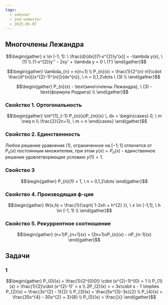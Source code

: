 ```yaml
---
tags:
  - seminar
  - 2nd-semester
  - 2025-05-07
---
```


## Многочлены Лежандра

$$\begin{gather}
x \in [-1; 1]: \ \frac{d}{dx}[(1-x^{2})y'(x)] = -\lambda y(x), \ (1) \\
(1-x^{2})y'' - 2xy' + \lambda y = 0 \ (1')
\end{gather}$$

$$\begin{gather}
\lambda_{n} = n(n+1) \\
P_{n}(x) = \frac{1}{2^{n} n!}\cdot \frac{d^{n}[(x^{2}-1)^{n}]}{dx^{n}}, \ n = 0,1,2\dots \ (3) \\
\end{gather}$$

$$\begin{gather}
P_{n}(x) - \text{многочлены Лежандра}, \ (3) - \text{формула Родрига} \\
\end{gather}$$

### Свойство 1. Ортогональность

$$\begin{gather}
\int^{1}_{-1} P_{n}(x)P_{m}(x) \, dx = \begin{cases}
0, \ m \neq n \\
\frac{2}{2n+1}, \ m = n
\end{cases}
\end{gather}$$

### Свойство 2. Единственность

Любое решение уравнения (1), ограниченное на $[-1;1]$ отличется от $P_{n}(x)$ постоянным множителем, при этом $y(x) = P_{n}(x)$ - единственное решение удовлетворяющее условию $y(1) = 1$.

### Свойство 3

$$\begin{gather}
P_{n}(1) = 1, \ n = 0,1,2\dots
\end{gather}$$

### Свойство 4. Производящая ф-ция

$$\begin{gather}
W(x,h) = \frac{1}{\sqrt{ 1-2xh + h^{2} }}, \ x \in [-1;1], \ h \in (-1, 1) \\
\end{gather}$$

### Свойство 5. Рекуррентное соотношение

$$\begin{gather}
(n+1)P_{n+1}(x) = (2n+1)xP_{n}(x) - nP_{n-1}(x)
\end{gather}$$

## Задачи

### 1

$$\begin{gather}
P_{0}(x) = \frac{1}{2^{0}0!} \cdot (x^{2}-1)^{0} = 1 \\
P_{1}(x) = \frac{1}{2}\cdot (x^{2}-1)' = x \\
2P_{2}(x) = = 3x\cdot x - 1 \implies P_{2}(x) = \frac{3x^{2} - 1}{2} \\
P_{3}(x) = \frac{5x^{3}-3x}{2} \\
P_{4}(x) = \frac{35x^{4} - 30x^{2} + 3}{8} \\
P_{5}(x) = \frac{}{}
\end{gather}$$